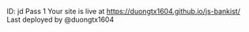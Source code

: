 ID: jd Pass 1
Your site is live at https://duongtx1604.github.io/js-bankist/
Last deployed by @duongtx1604
